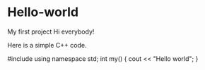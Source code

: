 # Hello-world
My first project
Hi everybody!

Here is a simple C++ code.
  
  #include <iosrteam>
  using namespace std;
  int my()
  {
    cout << "Hello world";
  }
